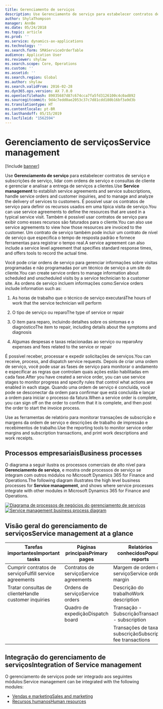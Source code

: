 ```yaml
---
title: Gerenciamento de serviços
description: Use Gerenciamento de serviço para estabelecer contratos de serviço e subscrições de serviço, lidar com ordens de serviço e consultas de cliente e gerenciar e analisar a entrega de serviços a clientes.
author: ShylaThompson
manager: AnnBe
ms.date: 05/24/2018
ms.topic: article
ms.prod: ''
ms.service: dynamics-ax-applications
ms.technology: ''
ms.search.form: SMAServiceOrderTable
audience: Application User
ms.reviewer: shylaw
ms.search.scope: Core, Operations
ms.custom: ''
ms.assetid: ''
ms.search.region: Global
ms.author: shylaw
ms.search.validFrom: 2016-02-28
ms.dyn365.ops.version: AX 7.0.0
ms.openlocfilehash: 89035687d87c674cca7fa5fd3126100c4c0ad892
ms.sourcegitcommit: 9d4c7edd0ae2053c37c7d81cdd180b16bf3a9d3b
ms.translationtype: HT
ms.contentlocale: pt-BR
ms.lasthandoff: 05/15/2019
ms.locfileid: "1562594"
---
```

# <a name="service-management"></a><span data-ttu-id="4708f-103">Gerenciamento de serviços</span><span class="sxs-lookup"><span data-stu-id="4708f-103">Service management</span></span> 

[!include [banner](../includes/banner.md)]


<span data-ttu-id="4708f-104">Use **Gerenciamento de serviço** para estabelecer contratos de serviço e subscrições de serviço, lidar com ordens de serviço e consultas de cliente e gerenciar e analisar a entrega de serviços a clientes.</span><span class="sxs-lookup"><span data-stu-id="4708f-104">Use **Service management** to establish service agreements and service subscriptions, handle service orders and customer inquiries, and to manage and analyze the delivery of services to customers.</span></span> <span data-ttu-id="4708f-105">É possível usar os contratos de serviço para definir os recursos usados em uma típica visita de serviço.</span><span class="sxs-lookup"><span data-stu-id="4708f-105">You can use service agreements to define the resources that are used in a typical service visit.</span></span> <span data-ttu-id="4708f-106">Também é possível usar contratos de serviço para exibir como esses recursos são faturados para o cliente.</span><span class="sxs-lookup"><span data-stu-id="4708f-106">You can also use service agreements to view how those resources are invoiced to the customer.</span></span> <span data-ttu-id="4708f-107">Um contrato de serviço também pode incluir um contrato de nível de serviço que especifica o tempo de resposta padrão e fornece ferramentas para registrar o tempo real.</span><span class="sxs-lookup"><span data-stu-id="4708f-107">A service agreement can also include a service level agreement that specifies standard response times, and offers tools to record the actual time.</span></span>

<span data-ttu-id="4708f-108">Você pode criar ordens de serviço para gerenciar informações sobre visitas programadas e não programadas por um técnico de serviço a um site do cliente.</span><span class="sxs-lookup"><span data-stu-id="4708f-108">You can create service orders to manage information about scheduled and unscheduled visits by a service technician to a customer site.</span></span> <span data-ttu-id="4708f-109">As ordens de serviço incluem informações como:</span><span class="sxs-lookup"><span data-stu-id="4708f-109">Service orders include information such as:</span></span>

1.  <span data-ttu-id="4708f-110">As horas de trabalho que o técnico de serviço executará</span><span class="sxs-lookup"><span data-stu-id="4708f-110">The hours of work that the service technician will perform</span></span>

2.  <span data-ttu-id="4708f-111">O tipo de serviço ou reparo</span><span class="sxs-lookup"><span data-stu-id="4708f-111">The type of service or repair</span></span>

3.  <span data-ttu-id="4708f-112">O item para reparo, incluindo detalhes sobre os sintomas e o diagnóstico</span><span class="sxs-lookup"><span data-stu-id="4708f-112">The item to repair, including details about the symptoms and diagnosis</span></span>

4.  <span data-ttu-id="4708f-113">Algumas despesas e taxas relacionadas ao serviço ou reparo</span><span class="sxs-lookup"><span data-stu-id="4708f-113">Any expenses and fees related to the service or repair</span></span>

<span data-ttu-id="4708f-114">É possível receber, processar e expedir solicitações de serviços.</span><span class="sxs-lookup"><span data-stu-id="4708f-114">You can receive, process, and dispatch service requests.</span></span> <span data-ttu-id="4708f-115">Depois de criar uma ordem de serviço, você pode usar as fases de serviço para monitorar o andamento e especificar as regras que controlam quais ações estão habilitadas em cada fase.</span><span class="sxs-lookup"><span data-stu-id="4708f-115">After you have created a service order, you can use service stages to monitor progress and specify rules that control what actions are enabled in each stage.</span></span> <span data-ttu-id="4708f-116">Quando uma ordem de serviço é concluída, você pode se desconectar da ordem para confirmar que está concluída e lançar a ordem para iniciar o processo da fatura.</span><span class="sxs-lookup"><span data-stu-id="4708f-116">When a service order is complete, you can sign off on the order to confirm that it is complete, and then post the order to start the invoice process.</span></span>

<span data-ttu-id="4708f-117">Use as ferramentas de relatório para monitorar transações de subscrição e margens da ordem de serviço e descrições de trabalho de impressão e recebimentos de trabalho.</span><span class="sxs-lookup"><span data-stu-id="4708f-117">Use the reporting tools to monitor service order margins and subscription transactions, and print work descriptions and work receipts.</span></span>

## <a name="business-processes"></a><span data-ttu-id="4708f-118">Processos empresariais</span><span class="sxs-lookup"><span data-stu-id="4708f-118">Business processes</span></span>

<span data-ttu-id="4708f-119">O diagrama a seguir ilustra os processos comerciais de alto nível para **Gerenciamento de serviço**, e mostra onde processos de serviço se integram com outros módulos no Microsoft Dynamics 365 for Finance and Operations.</span><span class="sxs-lookup"><span data-stu-id="4708f-119">The following diagram illustrates the high level business processes for **Service management**, and shows where service processes integrate with other modules in Microsoft Dynamics 365 for Finance and Operations.</span></span>

<span data-ttu-id="4708f-120">[![Diagrama de processos de negócios do gerenciamento de serviços](./media/sm_home_page.gif)](./media/sm_home_page.gif)</span><span class="sxs-lookup"><span data-stu-id="4708f-120">[![Service management business process diagram](./media/sm_home_page.gif)](./media/sm_home_page.gif)</span></span>

## <a name="service-management-at-a-glance"></a><span data-ttu-id="4708f-121">Visão geral do gerenciamento de serviços</span><span class="sxs-lookup"><span data-stu-id="4708f-121">Service management at a glance</span></span>

|<span data-ttu-id="4708f-122">Tarefas importantes</span><span class="sxs-lookup"><span data-stu-id="4708f-122">Important tasks</span></span>           | <span data-ttu-id="4708f-123">Páginas principais</span><span class="sxs-lookup"><span data-stu-id="4708f-123">Primary pages</span></span>                         |<span data-ttu-id="4708f-124">Relatórios conhecidos</span><span class="sxs-lookup"><span data-stu-id="4708f-124">Popular reports</span></span>              |
|--------------------------|---------------------------------------|-----------------------------|
|<span data-ttu-id="4708f-125">Cumprir contratos de serviço</span><span class="sxs-lookup"><span data-stu-id="4708f-125">Fulfill service agreements</span></span>|<span data-ttu-id="4708f-126">Contratos de serviço</span><span class="sxs-lookup"><span data-stu-id="4708f-126">Service agreements</span></span>                     |<span data-ttu-id="4708f-127">Margem de ordem de serviço</span><span class="sxs-lookup"><span data-stu-id="4708f-127">Service order margin</span></span>         |
|<span data-ttu-id="4708f-128">Tratar consultas de cliente</span><span class="sxs-lookup"><span data-stu-id="4708f-128">Handle customer inquiries</span></span> |<span data-ttu-id="4708f-129">Ordens de serviço</span><span class="sxs-lookup"><span data-stu-id="4708f-129">Service orders</span></span>                         |<span data-ttu-id="4708f-130">Descrição do trabalho</span><span class="sxs-lookup"><span data-stu-id="4708f-130">Work description</span></span>             |
|                          |<span data-ttu-id="4708f-131">Quadro de expedição</span><span class="sxs-lookup"><span data-stu-id="4708f-131">Dispatch board</span></span>                         |<span data-ttu-id="4708f-132">Transação - Subscrição</span><span class="sxs-lookup"><span data-stu-id="4708f-132">Transaction - subscription</span></span>   |
|                          |                                       |<span data-ttu-id="4708f-133">Transações de taxa de subscrição</span><span class="sxs-lookup"><span data-stu-id="4708f-133">Subscription fee transactions</span></span>|


## <a name="integration-of-service-management"></a><span data-ttu-id="4708f-134">Integração do gerenciamento de serviços</span><span class="sxs-lookup"><span data-stu-id="4708f-134">Integration of Service management</span></span>

<span data-ttu-id="4708f-135">O gerenciamento de serviços pode ser integrado aos seguintes módulos:</span><span class="sxs-lookup"><span data-stu-id="4708f-135">Service management can be integrated with the following modules:</span></span>

  - [<span data-ttu-id="4708f-136">Vendas e marketing</span><span class="sxs-lookup"><span data-stu-id="4708f-136">Sales and marketing</span></span>](../sales-marketing/overview-sales-marketing.md)
  - [<span data-ttu-id="4708f-137">Recursos humanos</span><span class="sxs-lookup"><span data-stu-id="4708f-137">Human resources</span></span>](https://docs.microsoft.com/en-us/dynamics365/unified-operations/talent/index)

  

